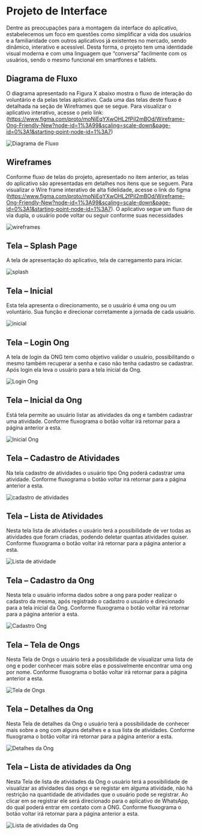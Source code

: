
# Projeto de Interface

Dentre as preocupações para a montagem da interface do aplicativo, estabelecemos um foco em questões como simplificar a vida dos usuários e a familiaridade com outros aplicativos já existentes no mercado, sendo dinâmico, interativo e acessível. Desta forma, o projeto tem uma identidade visual moderna e com uma linguagem que “conversa” facilmente com os usuários, sendo o mesmo funcional em smartfones e tablets. 

## Diagrama de Fluxo

O diagrama apresentado na Figura X abaixo mostra o fluxo de interação do voluntário e da pelas telas aplicativo. Cada uma das telas deste fluxo é detalhada na seção de Wireframes que se segue. Para visualizar o aplicativo interativo, acesse o pelo link:(https://www.figma.com/proto/moNiEqYXwOHL2fPiI2mBOd/Wireframe-Ong-Friendly-New?node-id=1%3A99&scaling=scale-down&page-id=0%3A1&starting-point-node-id=1%3A7)

![Diagrama de Fluxo](img/FluxoAplicacao.png)


## Wireframes

Conforme fluxo de telas do projeto, apresentado no item anterior, as telas do aplicativo são apresentadas em detalhes nos itens que se seguem. Para visualizar o Wire frame interativo de alta fidelidade, acesse o link do figma (https://www.figma.com/proto/moNiEqYXwOHL2fPiI2mBOd/Wireframe-Ong-Friendly-New?node-id=1%3A99&scaling=scale-down&page-id=0%3A1&starting-point-node-id=1%3A7). O aplicativo segue um fluxo de via dupla, o usuário pode voltar ou seguir conforme suas necessidades 

![wireframes](img/WireframeApp.png)

## Tela – Splash Page  

A tela de apresentação do aplicativo, tela de carregamento para iniciar.	

![splash](img/TelaSplash.png)

## Tela – Inicial 

Esta tela apresenta o direcionamento, se o usuário é uma ong ou um voluntário. Sua função e direcionar corretamente a jornada de cada usuário. 

![inicial](img/TelaInicial.png)

## Tela – Login Ong 

A tela de login da ONG tem como objetivo validar o usuário, possibilitando o mesmo também recuperar a senha e caso não tenha cadastro se cadastrar. Após login ela leva o usuário para a tela inicial da Ong. 

![Login Ong](img/TelaLogin.png)

## Tela – Inicial da Ong 

Está tela permite ao usuário listar as atividades da ong e também cadastrar uma atividade. Conforme fluxograma o botão voltar irá retornar para a página anterior a esta. 

![Inicial Ong](img/TelaInicialOng.png)

## Tela – Cadastro de Atividades 

Na tela cadastro de atividades o usuário tipo Ong poderá cadastrar uma atividade. Conforme fluxograma o botão voltar irá retornar para a página anterior a esta.

![cadastro de atividades](img/TelaCadastroAtividades.png)

## Tela – Lista de Atividades 

Nesta tela lista de atividades o usuário terá a possibilidade de ver todas as atividades que foram criadas, podendo deletar quantas atividades quiser. Conforme fluxograma o botão voltar irá retornar para a página anterior a esta. 

![Lista de atividade](img/TelaListaAtividades.png)

## Tela – Cadastro da Ong 

Nesta tela o usuário informa dados sobre a ong para poder realizar o cadastro da mesma, após registrado o cadastro o usuário e direcionado para a tela inicial da Ong. Conforme fluxograma o botão voltar irá retornar para a página anterior a esta. 

![Cadastro Ong](img/TelaCadastroOng.png)

## Tela – Tela de Ongs 

Nesta Tela de Ongs o usuário terá a possibilidade de visualizar uma lista de ong e poder conhecer mais sobre elas e possivelmente encontrar uma ong por nome. Conforme fluxograma o botão voltar irá retornar para a página anterior a esta. 

![Tela de Ongs](img/TelaOng.png)

## Tela – Detalhes da Ong 

Nesta Tela de detalhes da Ong o usuário terá a possibilidade de conhecer mais sobre a ong com alguns detalhes e a sua lista de atividades. Conforme fluxograma o botão voltar irá retornar para a página anterior a esta. 

![Detalhes da Ong](img/DetalhesOng.png)

## Tela – Lista de atividades da Ong 

Nesta Tela de lista de atividades da Ong o usuário terá a possibilidade de visualizar as atividades das ongs e se registar em alguma atividade, não há restrição na quantidade de atividades que o usuário pode se registrar. Ao clicar em se registrar ele será direcionado para o aplicativo de WhatsApp, do qual poderá entrar em contato com a ONG. Conforme fluxograma o botão voltar irá retornar para a página anterior a esta. 

![Lista de atividades da Ong](img/ListaAtividadesOng.png)
